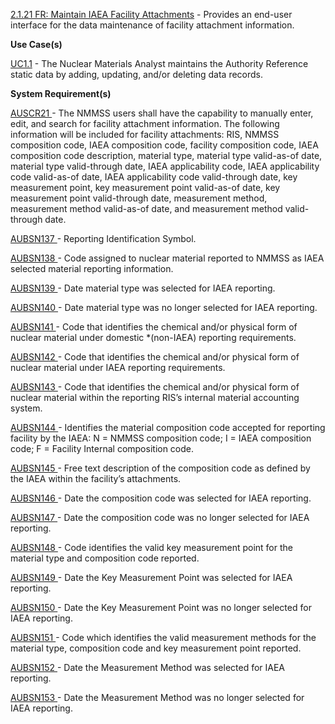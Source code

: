 <a href="https://dev.azure.com/Link-Technologies/NMMSS%20Requirements/_workitems/edit/109/" target="_blank">2.1.21 FR: Maintain IAEA Facility Attachments</a> - Provides an end-user interface for the data maintenance of facility attachment information.


**Use Case(s)**

<a href="https://dev.azure.com/Link-Technologies/NMMSS%20Requirements/_workitems/edit/10/" target="_blank">UC1.1</a> - The Nuclear Materials Analyst maintains the Authority Reference static data by adding, updating, and/or deleting data records.

**System Requirement(s)**


<a href="https://dev.azure.com/Link-Technologies/NMMSS%20Requirements/_workitems/edit/354/" target="_blank">AUSCR21 </a> - The NMMSS users shall have the capability to manually enter, edit, and search for facility attachment information. The following information will be included for facility attachments: RIS, NMMSS composition code, IAEA composition code, facility composition code, IAEA composition code description, material type, material type valid-as-of date, material type valid-through date, IAEA applicability code, IAEA applicability code valid-as-of date, IAEA applicability code valid-through date, key measurement point, key measurement point valid-as-of date, key measurement point valid-through date, measurement method, measurement method valid-as-of date, and measurement method valid-through date.

<a href="https://dev.azure.com/Link-Technologies/NMMSS%20Requirements/_workitems/edit/355/" target="_blank">AUBSN137 </a> - Reporting Identification Symbol.

<a href="https://dev.azure.com/Link-Technologies/NMMSS%20Requirements/_workitems/edit/356/" target="_blank">AUBSN138 </a> - Code assigned to nuclear material reported to NMMSS as IAEA selected material reporting information.

<a href="https://dev.azure.com/Link-Technologies/NMMSS%20Requirements/_workitems/edit/357/" target="_blank">AUBSN139 </a> - Date material type was selected for IAEA reporting.

<a href="https://dev.azure.com/Link-Technologies/NMMSS%20Requirements/_workitems/edit/358/" target="_blank">AUBSN140 </a> - Date material type was no longer selected for IAEA reporting.

<a href="https://dev.azure.com/Link-Technologies/NMMSS%20Requirements/_workitems/edit/359/" target="_blank">AUBSN141 </a> - Code that identifies the chemical and/or physical form of nuclear material under domestic *(non-IAEA) reporting requirements.

<a href="https://dev.azure.com/Link-Technologies/NMMSS%20Requirements/_workitems/edit/360/" target="_blank">AUBSN142 </a> - Code that identifies the chemical and/or physical form of nuclear material under IAEA reporting requirements.

<a href="https://dev.azure.com/Link-Technologies/NMMSS%20Requirements/_workitems/edit/361/" target="_blank">AUBSN143 </a> - Code that identifies the chemical and/or physical form of nuclear material within the reporting RIS’s internal material accounting system.

<a href="https://dev.azure.com/Link-Technologies/NMMSS%20Requirements/_workitems/edit/362/" target="_blank">AUBSN144 </a> - Identifies the material composition code accepted for reporting facility by the IAEA: N = NMMSS composition code; I = IAEA composition code; F = Facility Internal composition code.

<a href="https://dev.azure.com/Link-Technologies/NMMSS%20Requirements/_workitems/edit/363/" target="_blank">AUBSN145 </a> - Free text description of the composition code as defined by the IAEA within the facility’s attachments.

<a href="https://dev.azure.com/Link-Technologies/NMMSS%20Requirements/_workitems/edit/364/" target="_blank">AUBSN146 </a> - Date the composition code was selected for IAEA reporting.


<a href="https://dev.azure.com/Link-Technologies/NMMSS%20Requirements/_workitems/edit/365/" target="_blank">AUBSN147 </a> - Date the composition code was no longer selected for IAEA reporting.

<a href="https://dev.azure.com/Link-Technologies/NMMSS%20Requirements/_workitems/edit/366/" target="_blank">AUBSN148 </a> - Code identifies the valid key measurement point for the material type and composition code reported.

<a href="https://dev.azure.com/Link-Technologies/NMMSS%20Requirements/_workitems/edit/367/" target="_blank">AUBSN149 </a> - Date the Key Measurement Point was selected for IAEA reporting.

<a href="https://dev.azure.com/Link-Technologies/NMMSS%20Requirements/_workitems/edit/368/" target="_blank">AUBSN150 </a> - Date the Key Measurement Point was no longer selected for IAEA reporting.


<a href="https://dev.azure.com/Link-Technologies/NMMSS%20Requirements/_workitems/edit/369/" target="_blank">AUBSN151 </a> - Code which identifies the valid measurement methods for the material type, composition code and key measurement point reported.


<a href="https://dev.azure.com/Link-Technologies/NMMSS%20Requirements/_workitems/edit/370/" target="_blank">AUBSN152 </a> - Date the Measurement Method was selected for IAEA reporting.


<a href="https://dev.azure.com/Link-Technologies/NMMSS%20Requirements/_workitems/edit/371/" target="_blank">AUBSN153 </a> - Date the Measurement Method was no longer selected for IAEA reporting.

